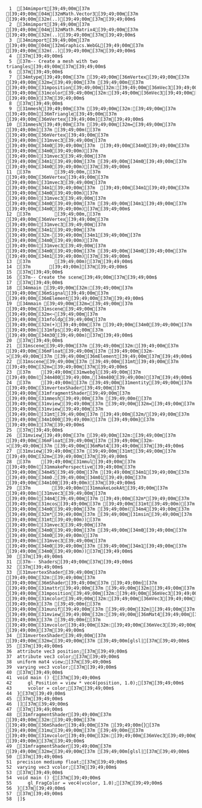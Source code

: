      1	[34mimport[39;49;00m[37m [39;49;00m[04m[32mMath.Vector3[39;49;00m[37m [39;49;00m[32m(..)[39;49;00m[37m[39;49;00m$
     2	[34mimport[39;49;00m[37m [39;49;00m[04m[32mMath.Matrix4[39;49;00m[37m [39;49;00m[32m(..)[39;49;00m[37m[39;49;00m$
     3	[34mimport[39;49;00m[37m [39;49;00m[04m[32mGraphics.WebGL[39;49;00m[37m [39;49;00m[32m(..)[39;49;00m[37m[39;49;00m$
     4	[37m[39;49;00m$
     5	[37m-- Create a mesh with two triangles[39;49;00m[37m[39;49;00m$
     6	[37m[39;49;00m$
     7	[34mtype[39;49;00m[37m [39;49;00m[36mVertex[39;49;00m[37m [39;49;00m[32m=[39;49;00m[37m [39;49;00m{[37m [39;49;00m[31mposition[39;49;00m[32m:[39;49;00m[36mVec3[39;49;00m,[37m [39;49;00m[31mcolor[39;49;00m[32m:[39;49;00m[36mVec3[39;49;00m[37m [39;49;00m}[37m[39;49;00m$
     8	[37m[39;49;00m$
     9	[31mmesh[39;49;00m[37m [39;49;00m[32m:[39;49;00m[37m [39;49;00m[[36mTriangle[39;49;00m[37m [39;49;00m[36mVertex[39;49;00m][37m[39;49;00m$
    10	[31mmesh[39;49;00m[37m [39;49;00m[32m=[39;49;00m[37m [39;49;00m[[37m [39;49;00m([37m [39;49;00m[36mVertex[39;49;00m[37m [39;49;00m([31mvec3[39;49;00m[37m [39;49;00m[34m0[39;49;00m[37m  [39;49;00m[34m0[39;49;00m[37m [39;49;00m[34m0[39;49;00m)[37m [39;49;00m([31mvec3[39;49;00m[37m [39;49;00m[34m1[39;49;00m[37m [39;49;00m[34m0[39;49;00m[37m [39;49;00m[34m0[39;49;00m)[37m[39;49;00m$
    11	[37m         [39;49;00m,[37m [39;49;00m[36mVertex[39;49;00m[37m [39;49;00m([31mvec3[39;49;00m[37m [39;49;00m[34m1[39;49;00m[37m  [39;49;00m[34m1[39;49;00m[37m [39;49;00m[34m0[39;49;00m)[37m [39;49;00m([31mvec3[39;49;00m[37m [39;49;00m[34m0[39;49;00m[37m [39;49;00m[34m1[39;49;00m[37m [39;49;00m[34m0[39;49;00m)[37m[39;49;00m$
    12	[37m         [39;49;00m,[37m [39;49;00m[36mVertex[39;49;00m[37m [39;49;00m([31mvec3[39;49;00m[37m [39;49;00m[34m1[39;49;00m[37m [39;49;00m[32m-[39;49;00m[34m1[39;49;00m[37m [39;49;00m[34m0[39;49;00m)[37m [39;49;00m([31mvec3[39;49;00m[37m [39;49;00m[34m0[39;49;00m[37m [39;49;00m[34m0[39;49;00m[37m [39;49;00m[34m1[39;49;00m)[37m[39;49;00m$
    13	[37m         [39;49;00m)[37m[39;49;00m$
    14	[37m       [39;49;00m][37m[39;49;00m$
    15	[37m[39;49;00m$
    16	[37m-- Create the scene[39;49;00m[37m[39;49;00m$
    17	[37m[39;49;00m$
    18	[34mmain [39;49;00m[32m:[39;49;00m[37m [39;49;00m[36mSignal[39;49;00m[37m [39;49;00m[36mElement[39;49;00m[37m[39;49;00m$
    19	[34mmain [39;49;00m[32m=[39;49;00m[37m [39;49;00m[31mscene[39;49;00m[37m [39;49;00m[32m<~[39;49;00m[37m [39;49;00m[31mfoldp[39;49;00m[37m [39;49;00m[32m(+)[39;49;00m[37m [39;49;00m[34m0[39;49;00m[37m [39;49;00m([31mfps[39;49;00m[37m [39;49;00m[34m30[39;49;00m)[37m[39;49;00m$
    20	[37m[39;49;00m$
    21	[31mscene[39;49;00m[37m [39;49;00m[32m:[39;49;00m[37m [39;49;00m[36mFloat[39;49;00m[37m [39;49;00m[32m->[39;49;00m[37m [39;49;00m[36mElement[39;49;00m[37m[39;49;00m$
    22	[31mscene[39;49;00m[37m [39;49;00m[31mt[39;49;00m[37m [39;49;00m[32m=[39;49;00m[37m[39;49;00m$
    23	[37m    [39;49;00m[31mwebgl[39;49;00m[37m [39;49;00m([34m400[39;49;00m,[34m400[39;49;00m)[37m[39;49;00m$
    24	[37m    [39;49;00m[[37m [39;49;00m[31mentity[39;49;00m[37m [39;49;00m[31mvertexShader[39;49;00m[37m [39;49;00m[31mfragmentShader[39;49;00m[37m [39;49;00m[31mmesh[39;49;00m[37m [39;49;00m{[37m [39;49;00m[31mview[39;49;00m[37m [39;49;00m[32m=[39;49;00m[37m [39;49;00m[31mview[39;49;00m[37m [39;49;00m([31mt[39;49;00m[37m [39;49;00m[32m/[39;49;00m[37m [39;49;00m[34m1000[39;49;00m)[37m [39;49;00m}[37m [39;49;00m][37m[39;49;00m$
    25	[37m[39;49;00m$
    26	[31mview[39;49;00m[37m [39;49;00m[32m:[39;49;00m[37m [39;49;00m[36mFloat[39;49;00m[37m [39;49;00m[32m->[39;49;00m[37m [39;49;00m[36mMat4[39;49;00m[37m[39;49;00m$
    27	[31mview[39;49;00m[37m [39;49;00m[31mt[39;49;00m[37m [39;49;00m[32m=[39;49;00m[37m[39;49;00m$
    28	[37m    [39;49;00m[31mmul[39;49;00m[37m [39;49;00m([31mmakePerspective[39;49;00m[37m [39;49;00m[34m45[39;49;00m[37m [39;49;00m[34m1[39;49;00m[37m [39;49;00m[34m0.[39;49;00m[34m01[39;49;00m[37m [39;49;00m[34m100[39;49;00m)[37m[39;49;00m$
    29	[37m        [39;49;00m([31mmakeLookAt[39;49;00m[37m [39;49;00m([31mvec3[39;49;00m[37m [39;49;00m([34m4[39;49;00m[37m [39;49;00m[32m*[39;49;00m[37m [39;49;00m[31mcos[39;49;00m[37m [39;49;00m[31mt[39;49;00m)[37m [39;49;00m[34m0[39;49;00m[37m [39;49;00m([34m4[39;49;00m[37m [39;49;00m[32m*[39;49;00m[37m [39;49;00m[31msin[39;49;00m[37m [39;49;00m[31mt[39;49;00m))[37m [39;49;00m([31mvec3[39;49;00m[37m [39;49;00m[34m0[39;49;00m[37m [39;49;00m[34m0[39;49;00m[37m [39;49;00m[34m0[39;49;00m)[37m [39;49;00m([31mvec3[39;49;00m[37m [39;49;00m[34m0[39;49;00m[37m [39;49;00m[34m1[39;49;00m[37m [39;49;00m[34m0[39;49;00m))[37m[39;49;00m$
    30	[37m[39;49;00m$
    31	[37m-- Shaders[39;49;00m[37m[39;49;00m$
    32	[37m[39;49;00m$
    33	[31mvertexShader[39;49;00m[37m [39;49;00m[32m:[39;49;00m[37m [39;49;00m[36mShader[39;49;00m[37m [39;49;00m{[37m [39;49;00m[31mattr[39;49;00m[37m [39;49;00m[32m|[39;49;00m[37m [39;49;00m[31mposition[39;49;00m[32m:[39;49;00m[36mVec3[39;49;00m,[37m [39;49;00m[31mcolor[39;49;00m[32m:[39;49;00m[36mVec3[39;49;00m[37m [39;49;00m}[37m [39;49;00m{[37m [39;49;00m[31munif[39;49;00m[37m [39;49;00m[32m|[39;49;00m[37m [39;49;00m[31mview[39;49;00m[32m:[39;49;00m[36mMat4[39;49;00m[37m [39;49;00m}[37m [39;49;00m{[37m [39;49;00m[31mvcolor[39;49;00m[32m:[39;49;00m[36mVec3[39;49;00m[37m [39;49;00m}[37m[39;49;00m$
    34	[31mvertexShader[39;49;00m[37m [39;49;00m[32m=[39;49;00m[37m [39;49;00m[glsl|[37m[39;49;00m$
    35	[37m[39;49;00m$
    36	attribute vec3 position;[37m[39;49;00m$
    37	attribute vec3 color;[37m[39;49;00m$
    38	uniform mat4 view;[37m[39;49;00m$
    39	varying vec3 vcolor;[37m[39;49;00m$
    40	[37m[39;49;00m$
    41	void main () {[37m[39;49;00m$
    42	    gl_Position = view * vec4(position, 1.0);[37m[39;49;00m$
    43	    vcolor = color;[37m[39;49;00m$
    44	}[37m[39;49;00m$
    45	[37m[39;49;00m$
    46	|][37m[39;49;00m$
    47	[37m[39;49;00m$
    48	[31mfragmentShader[39;49;00m[37m [39;49;00m[32m:[39;49;00m[37m [39;49;00m[36mShader[39;49;00m[37m [39;49;00m{}[37m [39;49;00m[31mu[39;49;00m[37m [39;49;00m{[37m [39;49;00m[31mvcolor[39;49;00m[32m:[39;49;00m[36mVec3[39;49;00m[37m [39;49;00m}[37m[39;49;00m$
    49	[31mfragmentShader[39;49;00m[37m [39;49;00m[32m=[39;49;00m[37m [39;49;00m[glsl|[37m[39;49;00m$
    50	[37m[39;49;00m$
    51	precision mediump float;[37m[39;49;00m$
    52	varying vec3 vcolor;[37m[39;49;00m$
    53	[37m[39;49;00m$
    54	void main () {[37m[39;49;00m$
    55	    gl_FragColor = vec4(vcolor, 1.0);[37m[39;49;00m$
    56	}[37m[39;49;00m$
    57	[37m[39;49;00m$
    58	|]$
